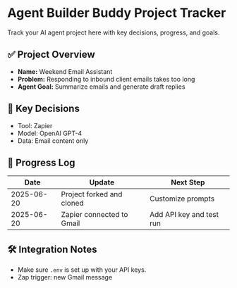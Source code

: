# Agent Builder Buddy Project Tracker

Track your AI agent project here with key decisions, progress, and goals.

## ✅ Project Overview
- **Name:** Weekend Email Assistant
- **Problem:** Responding to inbound client emails takes too long
- **Agent Goal:** Summarize emails and generate draft replies

## 📌 Key Decisions
- Tool: Zapier
- Model: OpenAI GPT-4
- Data: Email content only

## 📆 Progress Log
| Date       | Update                          | Next Step                     |
|------------|----------------------------------|-------------------------------|
| 2025-06-20 | Project forked and cloned        | Customize prompts             |
| 2025-06-20 | Zapier connected to Gmail        | Add API key and test run      |

## 🛠 Integration Notes
- Make sure `.env` is set up with your API keys.
- Zap trigger: new Gmail message